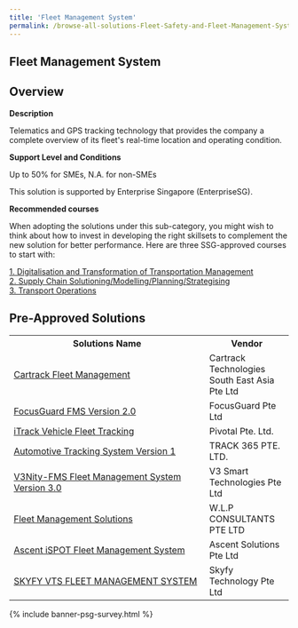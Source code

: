 ```yaml
---
title: 'Fleet Management System'
permalink: /browse-all-solutions-Fleet-Safety-and-Fleet-Management-System/Fleet-Management-System
---
```


## Fleet Management System
## Overview

**Description**

Telematics and GPS tracking technology that provides the company a complete overview of its fleet's real-time location and operating condition.

**Support Level and Conditions**

Up to 50% for SMEs, N.A. for non-SMEs

This solution is supported by Enterprise Singapore (EnterpriseSG).

**Recommended courses**

When adopting the solutions under this sub-category, you might wish to think about how to invest in developing the right skillsets to complement the new solution for better performance. Here are three SSG-approved courses to start with:

<a href='https://sfec.enterprisejobskills.gov.sg/Course_Internet/CourseDetail.aspx?CoursesReferenceNumber=TGS-2020513528'  target='_blank' rel='noopener'>1. Digitalisation and Transformation of Transportation Management </a><br>
<a href='https://sfec.enterprisejobskills.gov.sg/Course_Internet/CourseDetail.aspx?CoursesReferenceNumber=TGS-2020503586'  target='_blank' rel='noopener'>2. Supply Chain Solutioning/Modelling/Planning/Strategising</a><br>
<a href='https://sfec.enterprisejobskills.gov.sg/Course_Internet/CourseDetail.aspx?CoursesReferenceNumber=TGS-2019504063'  target='_blank' rel='noopener'>3. Transport Operations</a><br>

## Pre-Approved Solutions

<table>
<tr>
<th style='width: auto;'><b>Solutions Name</b></th>
<th style='width: 30%;'><b>Vendor</b></th>
</tr>
<tr>
<td><a href='/productivity-solutions-grant/solutionrepo/solution207' target='_blank'>Cartrack Fleet Management</a><br></td>
<td>Cartrack Technologies South East Asia Pte Ltd</td>
</tr>
<tr>
<td><a href='/productivity-solutions-grant/solutionrepo/solution356' target='_blank'>FocusGuard FMS Version 2.0</a><br></td>
<td>FocusGuard Pte Ltd</td>
</tr>
<tr>
<td><a href='/productivity-solutions-grant/solutionrepo/solution660' target='_blank'>iTrack Vehicle Fleet Tracking</a><br></td>
<td>Pivotal Pte. Ltd.</td>
</tr>
<tr>
<td><a href='/productivity-solutions-grant/solutionrepo/solution882' target='_blank'>Automotive Tracking System Version 1</a><br></td>
<td>TRACK 365 PTE. LTD.</td>
</tr>
<tr>
<td><a href='/productivity-solutions-grant/solutionrepo/solution889' target='_blank'>V3Nity-FMS Fleet Management System Version 3.0</a><br></td>
<td>V3 Smart Technologies Pte Ltd</td>
</tr>
<tr>
<td><a href='/productivity-solutions-grant/solutionrepo/solution897' target='_blank'>Fleet Management Solutions</a><br></td>
<td>W.L.P CONSULTANTS PTE LTD</td>
</tr>
<tr>
<td><a href='/productivity-solutions-grant/solutionrepo/solution1126' target='_blank'>Ascent iSPOT Fleet Management System</a><br></td>
<td>Ascent Solutions Pte Ltd</td>
</tr>
<tr>
<td><a href='/productivity-solutions-grant/solutionrepo/solution1306' target='_blank'>SKYFY VTS FLEET MANAGEMENT SYSTEM</a><br></td>
<td>Skyfy Technology Pte Ltd</td>
</tr>
</table>

{% include banner-psg-survey.html %}
